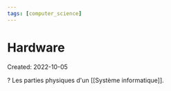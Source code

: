 ```yaml
---
tags: [computer_science] 
---
```

# Hardware
Created: 2022-10-05

?
Les parties physiques d'un [[Système informatique]].
<!--SR:!2023-09-15,208,250-->